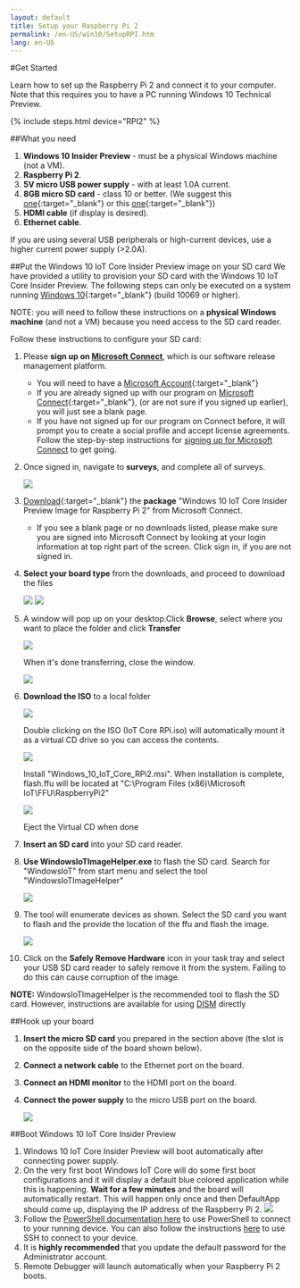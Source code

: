 ```yaml
---
layout: default
title: Setup your Raspberry Pi 2
permalink: /en-US/win10/SetupRPI.htm
lang: en-US
---
```


#Get Started

Learn how to set up the Raspberry Pi 2 and connect it to your computer. Note that this requires you to have a PC running Windows 10 Technical Preview.

{% include steps.html device="RPI2" %}

##What you need
1. **Windows 10 Insider Preview** - must be a physical Windows machine (not a VM).
2. **Raspberry Pi 2**.
3. **5V micro USB power supply** - with at least 1.0A current.
4. **8GB micro SD card** - class 10 or better. (We suggest this [one](http://www.amazon.com/gp/product/B00IVPU786){:target="_blank"} or this [one](http://www.amazon.com/SanDisk-Ultra-Micro-SDHC-16GB/dp/9966573445){:target="_blank"})
5. **HDMI cable** (if display is desired).
6. **Ethernet cable**.

If you are using several USB peripherals or high-current devices, use a higher current power supply (>2.0A).


##Put the Windows 10 IoT Core Insider Preview image on your SD card
We have provided a utility to provision your SD card with the Windows 10 IoT Core Insider Preview.  The following steps can only be executed on a system running [Windows 10](https://insider.windows.com){:target="_blank"} (build 10069 or higher).

NOTE: you will need to follow these instructions on a **physical Windows machine** (and not a VM) because you need access to the SD card reader.

Follow these instructions to configure your SD card:

1. Please **sign up on [Microsoft Connect](https://connect.microsoft.com/windowsembeddediot/SelfNomination.aspx?ProgramID=8558)**, which is our software release management platform.
	* You will need to have a [Microsoft Account](http://www.microsoft.com/en-us/account/default.aspx){:target="_blank"}
	* If you are already signed up with our program on [Microsoft Connect](https://connect.microsoft.com/windowsembeddediot/SelfNomination.aspx?ProgramID=8558){:target="_blank"}, (or are not sure if you signed up earlier), you will just see a blank page.
	* If you have not signed up for our program on Connect before, it will prompt you to create a social profile and accept license agreements.
	Follow the step-by-step instructions for [signing up for Microsoft Connect]({{site.baseurl}}/{{page.lang}}/SigninMSConnect.htm) to get going.

2. Once signed in, navigate to **surveys**, and complete all of surveys.

	<img class="device-images" src="{{site.baseurl}}/images/SetupRPI/connect1.PNG">

3. [Download](http://connect.microsoft.com/windowsembeddedIoT/Downloads/DownloadDetails.aspx?DownloadID=57782){:target="_blank"} the **package** "Windows 10 IoT Core Insider Preview Image for Raspberry Pi 2" from Microsoft Connect.
	* If you see a blank page or no downloads listed, please make sure you are signed into Microsoft Connect by looking at your login information at top right part of the screen. Click sign in, if you are not signed in.
4. **Select your board type** from the downloads, and proceed to download the files

	<img src="{{site.baseurl}}/images/SetupRPI/connect3.PNG">

	<img src="{{site.baseurl}}/images/SetupRPI/connect4.PNG">

5. A window will pop up on your desktop.Click **Browse**, select where you want to place the folder and click **Transfer**

	<img src="{{site.baseurl}}/images/SetupRPI/download1.PNG">

	When it's done transferring, close the window.

	<img src="{{site.baseurl}}/images/SetupRPI/download2.PNG">

6. **Download the ISO** to a local folder

	<img src="{{site.baseurl}}/images/SetupRPI/iso.png">     
	
	Double clicking on the ISO (IoT Core RPi.iso) will automatically mount it as a virtual CD drive so you can access the contents. 
	
	<img src="{{site.baseurl}}/images/SetupRPI/msi.png">  
	
	Install "Windows_10_IoT_Core_RPi2.msi". When installation is complete, flash.ffu will be located at "C:\Program Files (x86)\Microsoft IoT\FFU\RaspberryPi2"
	
	<img src="{{site.baseurl}}/images/SetupRPI/rpiffu.png">
	
	Eject the Virtual CD when done
	
7. **Insert an SD card** into your SD card reader.

8. **Use WindowsIoTImageHelper.exe** to flash the SD card. Search for "WindowsIoT" from start menu and select the tool "WindowsIoTImageHelper"

	<img src="{{site.baseurl}}/images/ImagerHelperSearch.png">

9. The tool will enumerate devices as shown. 
	Select the SD card you want to flash and the provide the location of the ffu and flash the image.

	<img src="{{site.baseurl}}/images/SetupRPI/ImageHelper.png">

10. Click on the **Safely Remove Hardware** icon in your task tray and select your USB SD card reader to safely remove it from the system.  Failing to do this can cause corruption of the image.

**NOTE:** WindowsIoTImageHelper is the recommended tool to flash the SD card. However, instructions are available for using [DISM]({{site.baseurl}}/{{page.lang}}/win10/samples/dism.htm) directly

##Hook up your board

1. **Insert the micro SD card** you prepared in the section above (the slot is on the opposite side of the board shown below).
2. **Connect a network cable** to the Ethernet port on the board.
3. **Connect an HDMI monitor** to the HDMI port on the board.
4. **Connect the power supply** to the micro USB port on the board.

	<img class="device-images" src="{{site.baseurl}}/images/rpi2.png">


##Boot Windows 10 IoT Core Insider Preview
1. Windows 10 IoT Core Insider Preview will boot automatically after connecting power supply.
2. On the very first boot Windows IoT Core will do some first boot configurations and it will display a default blue colored application while this is happening. **Wait for a few minutes** and the board will automatically restart. This will happen only once and then DefaultApp should come up, displaying the IP address of the Raspberry Pi 2.
	<img class="device-images" src="{{site.baseurl}}/images/DefaultAppRpi2.png">
3. Follow the [PowerShell documentation here]({{site.baseurl}}/{{page.lang}}/win10/samples/PowerShell.htm) to use PowerShell to connect to your running device.  You can also follow the instructions [here]({{site.baseurl}}/{{page.lang}}/win10/samples/SSH.htm) to use SSH to connect to your device.
4. It is **highly recommended** that you update the default password for the Administrator account.
5. Remote Debugger will launch automatically when your Raspberry Pi 2 boots.
